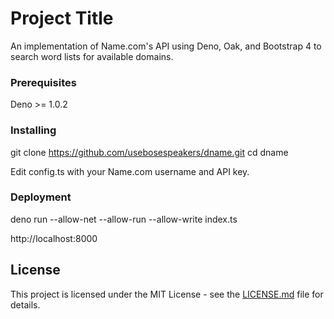 # Project Title

An implementation of Name.com's API using Deno, Oak, and Bootstrap 4 to search word lists for available domains.

### Prerequisites

Deno >= 1.0.2

### Installing

git clone https://github.com/usebosespeakers/dname.git
cd dname

Edit config.ts with your Name.com username and API key.

### Deployment

deno run --allow-net --allow-run --allow-write index.ts

http://localhost:8000 

## License

This project is licensed under the MIT License - see the [LICENSE.md](LICENSE.md) file for details.
